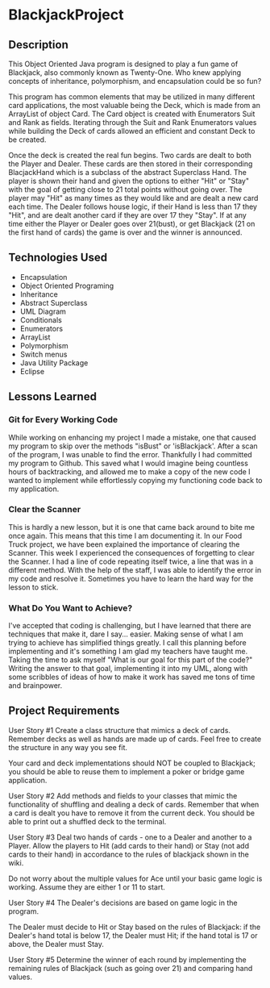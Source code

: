 # BlackjackProject


## Description
This Object Oriented Java program is designed to play a fun game of Blackjack, also commonly known as Twenty-One. Who knew applying concepts of inheritance, polymorphism, and encapsulation could be so fun?

This program has common elements that may be utilized in many different card applications, the most valuable being the Deck, which is made from an ArrayList of object Card. The Card object is created with Enumerators Suit and Rank as fields. Iterating through the Suit and Rank Enumerators values while building the Deck of cards allowed an efficient and constant Deck to be created.

Once the deck is created the real fun begins. Two cards are dealt to both the Player and Dealer. These cards are then stored in their corresponding BlacjackHand which is a subclass of the abstract Superclass Hand. The player is shown their hand and given the options to either "Hit" or "Stay" with the goal of getting close to 21 total points without going over. The player may "Hit" as many times as they would like and are dealt a new card each time. The Dealer follows house logic, if their Hand is less than 17 they "Hit", and are dealt another card if they are over 17 they "Stay". If at any time either the Player or Dealer goes over 21(bust), or get Blackjack (21 on the first hand of cards) the game is over and the winner is announced.


## Technologies Used
* Encapsulation
* Object Oriented Programing
* Inheritance
* Abstract Superclass
* UML Diagram
* Conditionals
* Enumerators
* ArrayList
* Polymorphism
* Switch menus
* Java Utility Package
* Eclipse


## Lessons Learned

### Git for Every Working Code
While working on enhancing my project I made a mistake, one that caused my program to skip over the methods "isBust" or 'isBlackjack'. After a scan of the program, I was unable to find the error. Thankfully I had committed my program to Github. This saved what I would imagine being countless hours of backtracking, and allowed me to make a copy of the new code I wanted to implement while effortlessly copying my functioning code back to my application.

### Clear the Scanner
This is hardly a new lesson, but it is one that came back around to bite me once again. This means that this time I am documenting it. In our Food Truck project, we have been explained the importance of clearing the Scanner. This week I experienced the consequences of forgetting to clear the Scanner. I had a line of code repeating itself twice, a line that was in a different method. With the help of the staff, I was able to identify the error in my code and resolve it. Sometimes you have to learn the hard way for the lesson to stick.

### What Do You Want to Achieve?
I've accepted that coding is challenging, but I have learned that there are techniques that make it, dare I say... easier. Making sense of what I am trying to achieve has simplified things greatly. I call this planning before implementing and it's something I am glad my teachers have taught me. Taking the time to ask myself "What is our goal for this part of the code?" Writing the answer to that goal, implementing it into my UML, along with some scribbles of ideas of how to make it work has saved me tons of time and brainpower.

## Project Requirements
User Story #1
Create a class structure that mimics a deck of cards. Remember decks as well as hands are made up of cards. Feel free to create the structure in any way you see fit.

Your card and deck implementations should NOT be coupled to Blackjack; you should be able to reuse them to implement a poker or bridge game application.

User Story #2
Add methods and fields to your classes that mimic the functionality of shuffling and dealing a deck of cards. Remember that when a card is dealt you have to remove it from the current deck. You should be able to print out a shuffled deck to the terminal.

User Story #3
Deal two hands of cards - one to a Dealer and another to a Player. Allow the players to Hit (add cards to their hand) or Stay (not add cards to their hand) in accordance to the rules of blackjack shown in the wiki.

Do not worry about the multiple values for Ace until your basic game logic is working. Assume they are either 1 or 11 to start.

User Story #4
The Dealer's decisions are based on game logic in the program.

The Dealer must decide to Hit or Stay based on the rules of Blackjack: if the Dealer's hand total is below 17, the Dealer must Hit; if the hand total is 17 or above, the Dealer must Stay.

User Story #5
Determine the winner of each round by implementing the remaining rules of Blackjack (such as going over 21) and comparing hand values.
